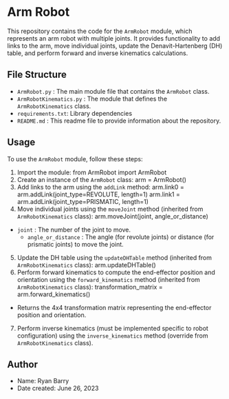 # Arm Robot

This repository contains the code for the  `ArmRobot`  module, which represents an arm robot with multiple joints. It provides functionality to add links to the arm, move individual joints, update the Denavit-Hartenberg (DH) table, and perform forward and inverse kinematics calculations.

## File Structure

-  `ArmRobot.py` : The main module file that contains the  `ArmRobot`  class.
-  `ArmRobotKinematics.py` : The module that defines the  `ArmRobotKinematics`  class.
-  `requirements.txt`: Library dependencies
-  `README.md` : This readme file to provide information about the repository.

## Usage

To use the  `ArmRobot`  module, follow these steps:

1. Import the module:
from ArmRobot import ArmRobot
2. Create an instance of the  `ArmRobot`  class:
arm = ArmRobot()
3. Add links to the arm using the  `addLink`  method:
arm.link0 = arm.addLink(joint_type=REVOLUTE, length=1)
   arm.link1 = arm.addLink(joint_type=PRISMATIC, length=1)
4. Move individual joints using the  `moveJoint`  method (inherited from  `ArmRobotKinematics`  class):
arm.moveJoint(joint, angle_or_distance)
-  `joint` : The number of the joint to move.
   -  `angle_or_distance` : The angle (for revolute joints) or distance (for prismatic joints) to move the joint.

5. Update the DH table using the  `updateDHTable`  method (inherited from  `ArmRobotKinematics`  class):
arm.updateDHTable()
6. Perform forward kinematics to compute the end-effector position and orientation using the  `forward_kinematics`  method (inherited from  `ArmRobotKinematics`  class):
transformation_matrix = arm.forward_kinematics()
- Returns the 4x4 transformation matrix representing the end-effector position and orientation.

7. Perform inverse kinematics (must be implemented specific to robot configuration) using the  `inverse_kinematics`  method (override from  `ArmRobotKinematics`  class).

## Author

- Name: Ryan Barry
- Date created: June 26, 2023
